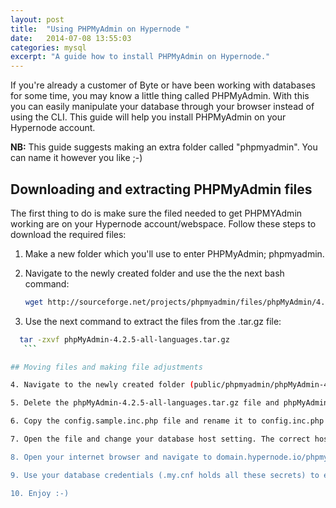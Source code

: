 ```yaml
---
layout: post
title:  "Using PHPMyAdmin on Hypernode "
date:   2014-07-08 13:55:03
categories: mysql
excerpt: "A guide how to install PHPMyAdmin on Hypernode."
---
```


If you're already a customer of Byte or have been working with databases for some time, you may know a little thing called PHPMyAdmin. With this you can easily manipulate
your database through your browser instead of using the CLI. This guide will help you install PHPMyAdmin on your Hypernode account.


**NB:** This guide suggests making an extra folder called "phpmyadmin". You can name it however you like ;-)

## Downloading and extracting PHPMyAdmin files

The first thing to do is make sure the filed needed to get PHPMYAdmin working are on your Hypernode account/webspace. Follow these steps to download the required files: 

1. Make a new folder which you'll use to enter PHPMyAdmin; phpmyadmin.

2. Navigate to the newly created folder and use the the next bash command:

   ```sh
   wget http://sourceforge.net/projects/phpmyadmin/files/phpMyAdmin/4.2.5/phpMyAdmin-4.2.5-all-languages.tar.gz
    ```

3. Use the next command to extract the files from the .tar.gz file:

 ```sh
   tar -zxvf phpMyAdmin-4.2.5-all-languages.tar.gz  
    ```

## Moving files and making file adjustments

4. Navigate to the newly created folder (public/phpmyadmin/phpMyAdmin-4.2.5-all-languages) and move all the files one folder (public/phpmyadmin) higher.

5. Delete the phpMyAdmin-4.2.5-all-languages.tar.gz file and phpMyAdmin-4.2.5-all-languages folder.

6. Copy the config.sample.inc.php file and rename it to config.inc.php

7. Open the file and change your database host setting. The correct hostname is the one that's in your my.cnf file. 

8. Open your internet browser and navigate to domain.hypernode.io/phpmyadmin.

9. Use your database credentials (.my.cnf holds all these secrets) to enter PHPMyAdmin.

10. Enjoy :-)
 
